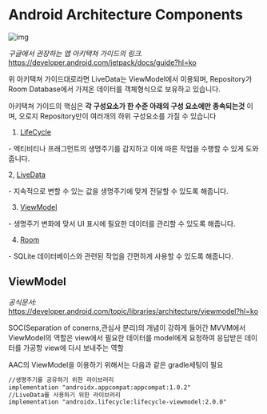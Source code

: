# Android Architecture Components



![img](https://miro.medium.com/max/1400/1*-yY0l4XD3kLcZz0rO1sfRA.png)

*구글에서 권장하는 앱 아키택쳐 가이드의 링크.*
https://developer.android.com/jetpack/docs/guide?hl=ko

위 아키택쳐 가이드대로라면 LiveData는 ViewModel에서 이용되며, Repository가 Room Database에서 가져온 데이터를 객체형식으로 보유하고 있습니다.

아키택쳐 가이드의 핵심은 **각 구성요소가 한 수준 아래의 구성 요소에만 종속되는것** 이며, 오로지 Repository만이 여러개의 하위 구성요소를 가질 수 있습니다

1. [LifeCycle](https://developer.android.com/topic/libraries/architecture/lifecycle)

\- 엑티비티나 프래그먼트의 생명주기를 감지하고 이에 따른 작업을 수행할 수 있게 도와줍니다.

2, [LiveData](https://developer.android.com/topic/libraries/architecture/livedata)

\- 지속적으로 변할 수 있는 값을 생명주기에 맞게 전달할 수 있도록 해줍니다.

3. [ViewModel](https://developer.android.com/topic/libraries/architecture/viewmodel)

\- 생명주기 변화에 맞서 UI 표시에 필요한 데이터를 관리할 수 있도록 해줍니다.

4. [Room](https://developer.android.com/training/data-storage/room/)

\- SQLite 데이터베이스와 관련된 작업을 간편하게 사용할 수 있도록 해줍니다.



## ViewModel

*공식문서:* https://developer.android.com/topic/libraries/architecture/viewmodel?hl=ko

SOC(Separation of conerns,관심사 분리)의 개념이 강하게 들어간 MVVM에서 ViewModel의 역할은 view에서 필요한 데이터를 model에게 요청하여 응답받은 데이터를 가공항 view에 다시 보내주는 역할



AAC의 ViewModel을 이용하기 위해서는 다음과 같은 gradle세팅이 필요

```xml
//생명주기를 공유하기 위한 라이브러리
implementation "androidx.appcompat:appcompat:1.0.2"
//LiveData를 사용하기 위한 라이브러리
implementation "androidx.lifecycle:lifecycle-viewmodel:2.0.0"
```

